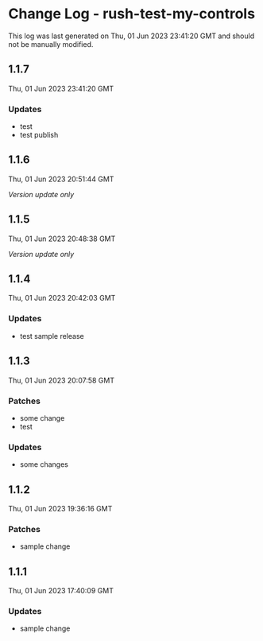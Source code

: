 # Change Log - rush-test-my-controls

This log was last generated on Thu, 01 Jun 2023 23:41:20 GMT and should not be manually modified.

## 1.1.7
Thu, 01 Jun 2023 23:41:20 GMT

### Updates

- test
- test publish

## 1.1.6
Thu, 01 Jun 2023 20:51:44 GMT

_Version update only_

## 1.1.5
Thu, 01 Jun 2023 20:48:38 GMT

_Version update only_

## 1.1.4
Thu, 01 Jun 2023 20:42:03 GMT

### Updates

- test sample release

## 1.1.3
Thu, 01 Jun 2023 20:07:58 GMT

### Patches

- some change
- test

### Updates

- some changes

## 1.1.2
Thu, 01 Jun 2023 19:36:16 GMT

### Patches

- sample change

## 1.1.1
Thu, 01 Jun 2023 17:40:09 GMT

### Updates

- sample change

